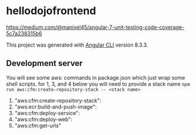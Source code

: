 # hellodojofrontend

https://medium.com/@manivel45/angular-7-unit-testing-code-coverage-5c7a238315b6


This project was generated with [Angular CLI](https://github.com/angular/angular-cli) version 8.3.3.

## Development server


You will see some aws: commands in package.json which just wrap some shell scripts.  for 1, 3, and 4  below you will need to provide a stack name `npm run aws:cfm:create-repository-stack -- <stack name>`


1. "aws:cfm:create-repository-stack": 
2. "aws:ecr:build-and-push-image":  
3. "aws:cfm:deploy-service":  
4. "aws:cfm:deploy-web":  
5. "aws:cfm:get-urls"
